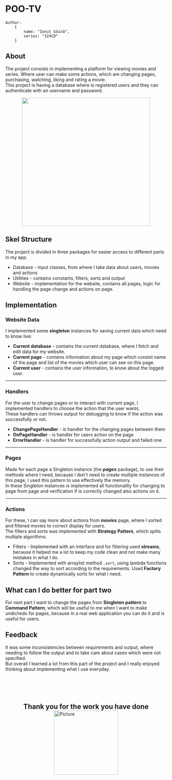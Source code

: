# POO-TV

```
Author: 
    {
        name: "Ionuț Găină",
        series: "324CD"
    }
```

## About

The project consists in implementing a platform for viewing movies and series. Where user can make
some actions, which are changing pages, purchasing, watching, liking and rating a movie. \
This project is having a database where is registered users and they can authenticate with an
username and password.


<img src="https://ocw.cs.pub.ro/courses/lib/exe/fetch.php?hash=2597cd&media=https%3A%2F%2Fi.imgur.com%2FS1ROjQr.gif" width="400" style="display: block; margin: 0 auto;" />

## Skel Structure

The project is divided in three packages for easier access to different parts in my app.

- Database - input classes, from where I take data about users, movies and actions
- Utilities - contains constants, filters, sorts and output
- Website - implementation for the website, contains all pages, logic for handling the page change
  and actions on page.

## Implementation

### Website Data

I implemented some **singleton** instances for saving current data which need to know live:

- **Current database** - contains the current database, where I fetch and edit data for my website.
- **Current page** - contains information about my page which consist name of the page and list of
  the movies which user can see on this page.
- **Current user** - contains the user information, to know about the logged user.

***

### Handlers

For the user to change pages or to interact with current page, I implemented handlers to choose the
action that the user wants. \
These handlers can throws output for debugging to know if the action was successfully or not.

- **ChangePageHandler** - is handler for the changing pages between them
- **OnPageHandler** - is handler for users action on the page
- **ErrorHandler** - is handler for successfully action output and failed one

***

### Pages

Made for each page a Singleton instance (the ***pages*** package), to use their methods where I
need, because I don't need to create multiple instances of this page, I used this pattern to use
effectively the memory. \
In these Singleton instances is implemented all functionality for changing to page from page and
verification if is correctly changed also actions on it.

***

### Actions

For these, I can say more about actions from ***movies*** page, where I sorted and filtered movies
to correct display for users. \
The filters and sorts was implemented with **Strategy Pattern**, which splits multiple algorithms.

- Filters - Implemented with an interface and for filtering used **streams**, because it helped me a
  lot to keep my code clean and not make many mistakes in what I do.
- Sorts - Implemented with arraylist method ```.sort```, using lambda functions changed the way to
  sort according to the requirements. Used **Factory Pattern** to create dynamically sorts for what
  i need.

## What can I do better for part two

For next part I want to change the pages from **Singleton pattern** to **Command Pattern**, which
will be useful to me when I want to make undo/redo for pages, because in a real web application you
can do it and is useful for users.

## Feedback

It was some inconsistencies between requirements and output, where needing to follow the output and
to take care about cases which were not specified. \
But overall I learned a lot from this part of the project and I really enjoyed thinking about
implementing what I use everyday.

<br></br>
<br></br>
<center> 
<h2 style="margin: 0 auto;">Thank you for the work you have done</h2>
</center>
<img src="https://gifdb.com/images/high/gojill-cat-thank-you-9eiqz5rqpliyluox.webp" 
        height="200"
        width="200"
        alt="Picture" 
        style="display: block; margin: 0 auto;" />

